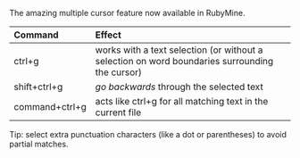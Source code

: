 The amazing multiple cursor feature now available in RubyMine.

Command        | Effect
:------        | :-----
ctrl+g         | works with a text selection (or without a selection on word boundaries surrounding the cursor)
shift+ctrl+g   | _go backwards_ through the selected text
command+ctrl+g | acts like ctrl+g for all matching text in the current file

Tip: select extra punctuation characters (like a dot or parentheses) to avoid partial matches.
